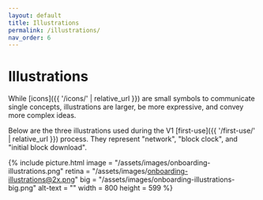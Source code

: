 ```yaml
---
layout: default
title: Illustrations
permalink: /illustrations/
nav_order: 6
---
```


# Illustrations

While [icons]({{ '/icons/' | relative_url }}) are small symbols to communicate single concepts, illustrations are larger, be more expressive, and convey more complex ideas.

Below are the three illustrations used during the V1 [first-use]({{ '/first-use/' | relative_url }}) process. They represent "network", "block clock", and "initial block download".

{% include picture.html
	image = "/assets/images/onboarding-illustrations.png"
	retina = "/assets/images/onboarding-illustrations@2x.png"
	big = "/assets/images/onboarding-illustrations-big.png"
	alt-text = ""
	width = 800
	height = 599
%}